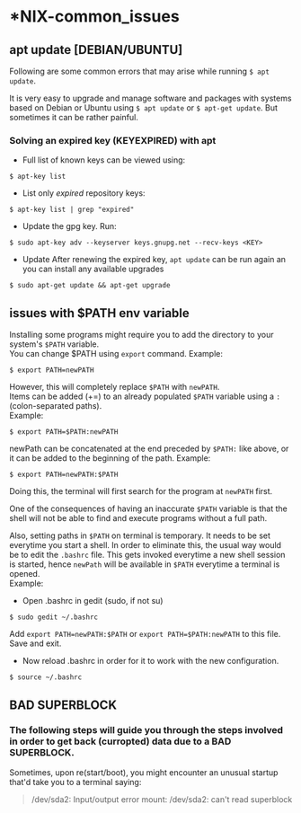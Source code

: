 # *NIX-common_issues
## apt update [DEBIAN/UBUNTU]
Following are some common errors that may arise while running `$ apt update`.

It is very easy to upgrade and manage software and packages with systems based on Debian or Ubuntu using `$ apt update` or `$ apt-get update`. But sometimes it can be rather painful.

### Solving an expired key (KEYEXPIRED) with apt

* Full list of known keys can be viewed using:
```
$ apt-key list
```

* List only *expired* repository keys:
```
$ apt-key list | grep "expired"
```
* Update the gpg key. Run:
```
$ sudo apt-key adv --keyserver keys.gnupg.net --recv-keys <KEY>
```
* Update
After renewing the expired key, `apt update` can be run again an you can install any available upgrades
```
$ sudo apt-get update && apt-get upgrade
```

## issues with $PATH env variable
Installing some programs might require you to add the directory to your system's `$PATH` variable.  
You can change $PATH using `export` command.
Example: 
```
$ export PATH=newPATH 
```
However, this will completely replace `$PATH` with `newPATH`.  
Items can be added (+=) to an already populated `$PATH` variable using a `:` (colon-separated paths).  
Example:
```
$ export PATH=$PATH:newPATH
```
newPath can be concatenated at the end preceded by `$PATH:` like above, or it can be added to the beginning of the path.
Example:
```
$ export PATH=newPATH:$PATH
```
Doing this, the terminal will first search for the program at `newPATH` first.

One of the consequences of having an inaccurate `$PATH` variable is that the shell will not be able to find and execute programs without a full path.

Also, setting paths in `$PATH` on terminal is temporary. It needs to be set everytime you start a shell. In order to eliminate this, the usual way would be to edit the `.bashrc` file. This gets invoked everytime a new shell session is started, hence `newPath` will be available in `$PATH` everytime a terminal is opened.  
Example:
* Open .bashrc in gedit (sudo, if not su)
```
$ sudo gedit ~/.bashrc
```
Add `export PATH=newPATH:$PATH` or `export PATH=$PATH:newPATH` to this file. Save and exit.
* Now reload .bashrc in order for it to work with the new configuration.
```
$ source ~/.bashrc
```

## BAD SUPERBLOCK
### The following steps will guide you through the steps involved in order to get back (curropted) data due to a BAD SUPERBLOCK.

Sometimes, upon re(start/boot), you might encounter an unusual startup that'd take you to a terminal saying: 
> /dev/sda2: Input/output error
> mount: /dev/sda2: can't read superblock
